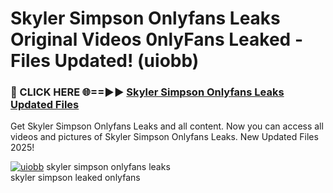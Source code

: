 # Skyler Simpson Onlyfans Leaks Original Videos 0nlyFans Leaked - Files Updated! (uiobb)

<h3>🔴 CLICK HERE 🌐==►► <a href="https://tinyurl.com/2wckxsce" rel="nofollow">Skyler Simpson Onlyfans Leaks Updated Files</a></h3>

Get Skyler Simpson Onlyfans Leaks and all content. Now you can access all videos and pictures of Skyler Simpson Onlyfans Leaks. New Updated Files 2025!

[![uiobb](https://i.imgur.com/AFduVYN.gif)](https://tinyurl.com/2wckxsce)
skyler simpson onlyfans leaks<br>
skyler simpson leaked onlyfans